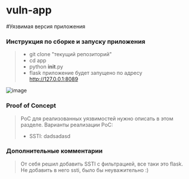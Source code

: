 # vuln-app
#Уязвимая версия приложения

### Инструкция по сборке и запуску приложения

> - git clone "текущий репозиторий"
> - cd app
> - python __init__.py
> - flask приложение будет запущено по адресу http://127.0.0.1:8089

![image](https://github.com/medarov411/vuln-app/assets/60567375/302c807a-5503-411e-a291-bbe552f247ec)



### Proof of Concept


> PoC для реализованных уязвимостей нужно описать в этом разделе. Варианты реализации PoC:
> - SSTI:
dadsadasd



### Дополнительные комментарии
> От себя решил добавить SSTI с фильтрацией, все таки это flask. Не добавить в него ssti, было бы неуважительно :)


